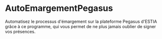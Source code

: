 # AutoEmargementPegasus
Automatisez le processus d'émargement sur la plateforme Pegasus d'ESTIA grâce à ce programme, qui vous permet de ne plus jamais oublier de signer vos présences. 
